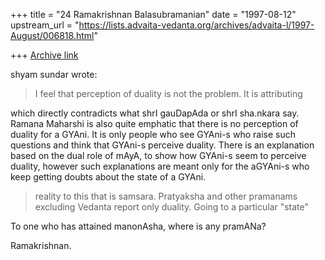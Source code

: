 +++
title = "24 Ramakrishnan Balasubramanian"
date = "1997-08-12"
upstream_url = "https://lists.advaita-vedanta.org/archives/advaita-l/1997-August/006818.html"

+++
[Archive link](https://lists.advaita-vedanta.org/archives/advaita-l/1997-August/006818.html)

shyam sundar wrote:

>I feel that perception of duality is not the problem. It is attributing

which directly contradicts what shrI gauDapAda or shrI sha.nkara say.
Ramana Maharshi is also quite emphatic that there is no perception of
duality for a GYAni. It is only people who see GYAni-s who raise such
questions and think that GYAni-s perceive duality. There is an
explanation based on the dual role of mAyA, to show how GYAni-s seem to
perceive duality, however such explanations are meant only for the
aGYAni-s who keep getting doubts about the state of a GYAni.

>reality to this that is samsara. Pratyaksha and other pramanams
>excluding Vedanta report only duality. Going to a particular "state"

To one who has attained manonAsha, where is any pramANa?

Ramakrishnan.


